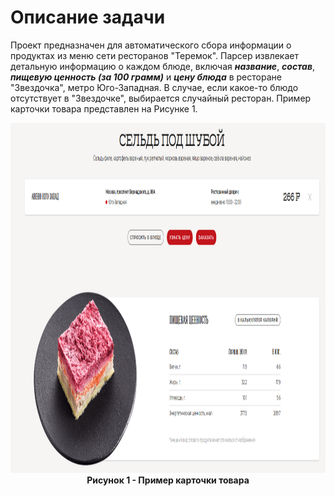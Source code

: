 # Описание задачи

Проект предназначен для автоматического сбора информации о продуктах из меню сети ресторанов "Теремок". Парсер извлекает детальную информацию о каждом блюде, включая ***название***, ***состав***, ***пищевую ценность (за 100 грамм)*** и ***цену блюда*** в ресторане "Звездочка", метро Юго-Западная. В случае, если какое-то блюдо отсутствует в "Звездочке", выбирается случайный ресторан.
Пример карточки товара представлен на Рисунке 1.
<p align="center">
  <img src="Images/ParserTeremok.png" alt="Пример карточки товара" width="1180" height="560">
  <br>
  <strong>Рисунок 1 - Пример карточки товара</strong>
</p>
